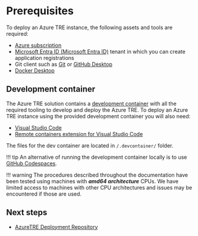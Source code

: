 # Prerequisites

To deploy an Azure TRE instance, the following assets and tools are required:

* [Azure subscription](https://azure.microsoft.com)
* [Microsoft Entra ID (Microsoft Entra ID)](https://docs.microsoft.com/azure/active-directory/fundamentals/active-directory-whatis) tenant in which you can create application registrations
* Git client such as [Git](https://git-scm.com/) or [GitHub Desktop](https://desktop.github.com/)
* [Docker Desktop](https://www.docker.com/products/docker-desktop)

## Development container

The Azure TRE solution contains a [development container](https://code.visualstudio.com/docs/remote/containers) with all the required tooling to develop and deploy the Azure TRE. To deploy an Azure TRE instance using the provided development container you will also need:

* [Visual Studio Code](https://code.visualstudio.com)
* [Remote containers extension for Visual Studio Code](https://marketplace.visualstudio.com/items?itemName=ms-vscode-remote.remote-containers)

The files for the dev container are located in `/.devcontainer/` folder.

!!! tip
    An alternative of running the development container locally is to use [GitHub Codespaces](https://docs.github.com/en/codespaces).

!!! warning
    The procedures described throughout the documentation have been tested using machines with ***amd64 architecture*** CPUs. We have limited access to machines with other CPU architectures and issues may be encountered if those are used.

## Next steps

* [AzureTRE Deployment Repository](./deployment-repo.md)
